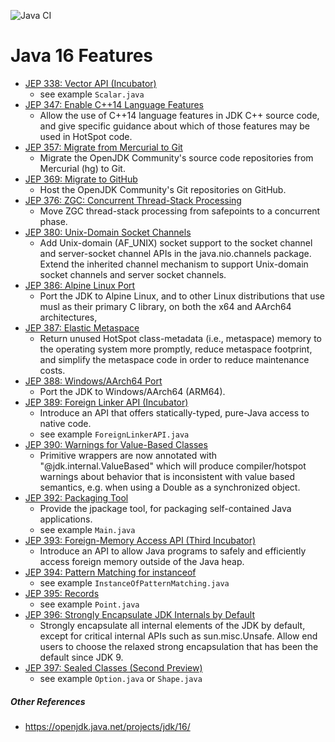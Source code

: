 ![Java CI](https://github.com/xtermi2/java16/workflows/Java%20CI/badge.svg)

# Java 16 Features

- [JEP 338:    Vector API (Incubator)](https://openjdk.java.net/jeps/338)
    - see example `Scalar.java`
- [JEP 347:    Enable C++14 Language Features](https://openjdk.java.net/jeps/347)
    - Allow the use of C++14 language features in JDK C++ source code, and give specific guidance about which of those
      features may be used in HotSpot code.
- [JEP 357:    Migrate from Mercurial to Git](https://openjdk.java.net/jeps/357)
    - Migrate the OpenJDK Community's source code repositories from Mercurial (hg) to Git.
- [JEP 369:    Migrate to GitHub](https://openjdk.java.net/jeps/369)
    - Host the OpenJDK Community's Git repositories on GitHub.
- [JEP 376:    ZGC: Concurrent Thread-Stack Processing](https://openjdk.java.net/jeps/376)
    - Move ZGC thread-stack processing from safepoints to a concurrent phase.
- [JEP 380:    Unix-Domain Socket Channels](https://openjdk.java.net/jeps/380)
    - Add Unix-domain (AF_UNIX) socket support to the socket channel and server-socket channel APIs in the
      java.nio.channels package. Extend the inherited channel mechanism to support Unix-domain socket channels and
      server socket channels.
- [JEP 386:    Alpine Linux Port](https://openjdk.java.net/jeps/386)
    - Port the JDK to Alpine Linux, and to other Linux distributions that use musl as their primary C library, on both
      the x64 and AArch64 architectures,
- [JEP 387:    Elastic Metaspace](https://openjdk.java.net/jeps/387)
    - Return unused HotSpot class-metadata (i.e., metaspace) memory to the operating system more promptly, reduce
      metaspace footprint, and simplify the metaspace code in order to reduce maintenance costs.
- [JEP 388:    Windows/AArch64 Port](https://openjdk.java.net/jeps/388)
    - Port the JDK to Windows/AArch64 (ARM64).
- [JEP 389:    Foreign Linker API (Incubator)](https://openjdk.java.net/jeps/389)
    - Introduce an API that offers statically-typed, pure-Java access to native code.
    - see example `ForeignLinkerAPI.java`
- [JEP 390:    Warnings for Value-Based Classes](https://openjdk.java.net/jeps/390)
    - Primitive wrappers are now annotated with "@jdk.internal.ValueBased" which will produce compiler/hotspot warnings
      about behavior that is inconsistent with value based semantics, e.g. when using a Double as a synchronized object.
- [JEP 392:    Packaging Tool](https://openjdk.java.net/jeps/392)
    - Provide the jpackage tool, for packaging self-contained Java applications.
    - see example `Main.java`
- [JEP 393:    Foreign-Memory Access API (Third Incubator)](https://openjdk.java.net/jeps/393)
    - Introduce an API to allow Java programs to safely and efficiently access foreign memory outside of the Java heap.
- [JEP 394:    Pattern Matching for instanceof](https://openjdk.java.net/jeps/394)
    - see example `InstanceOfPatternMatching.java`
- [JEP 395:    Records](https://openjdk.java.net/jeps/395)
    - see example `Point.java`
- [JEP 396:    Strongly Encapsulate JDK Internals by Default](https://openjdk.java.net/jeps/396)
    - Strongly encapsulate all internal elements of the JDK by default, except for critical internal APIs such as
      sun.misc.Unsafe. Allow end users to choose the relaxed strong encapsulation that has been the default since JDK 9.
- [JEP 397:    Sealed Classes (Second Preview)](https://openjdk.java.net/jeps/397)
    - see example `Option.java` or `Shape.java`

##### Other References

- https://openjdk.java.net/projects/jdk/16/